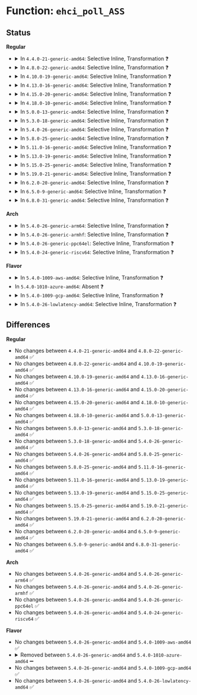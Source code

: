 # Function: <code>ehci_poll_ASS</code>

## Status
<b>Regular</b>
<ul>
<li>
<details>
<summary>In <code>4.4.0-21-generic-amd64</code>: Selective Inline, Transformation ❓</summary>

```c
void ehci_poll_ASS(struct ehci_hcd * ehci)
```

```json
{
  "name": "ehci_poll_ASS",
  "collision_type": "Unique Static",
  "inline_type": "Selective",
  "funcs": [
    {
      "addr": 18446744071585345552,
      "name": "ehci_poll_ASS",
      "external": false,
      "loc": "drivers/usb/host/ehci-timer.c:104",
      "file": "drivers/usb/host/ehci-hcd.c",
      "inline": "not declared, inlined",
      "caller_inline": [
        "drivers/usb/host/ehci-hcd.c:qh_link_async",
        "drivers/usb/host/ehci-hcd.c:end_unlink_async"
      ],
      "caller_func": [
        "drivers/usb/host/ehci-hcd.c:qh_link_async",
        "drivers/usb/host/ehci-hcd.c:end_unlink_async"
      ]
    }
  ],
  "symbols": [
    {
      "addr": 18446744071585345552,
      "name": "ehci_poll_ASS.part.58",
      "section": ".text",
      "bind": "STB_LOCAL",
      "size": 242
    },
    {
      "addr": 18446744071585345808,
      "name": "ehci_poll_ASS",
      "section": ".text",
      "bind": "STB_LOCAL",
      "size": 26
    }
  ]
}
```
</details>
</li>
<li>
<details>
<summary>In <code>4.8.0-22-generic-amd64</code>: Selective Inline, Transformation ❓</summary>

```c
void ehci_poll_ASS(struct ehci_hcd * ehci)
```

```json
{
  "name": "ehci_poll_ASS",
  "collision_type": "Unique Static",
  "inline_type": "Selective",
  "funcs": [
    {
      "addr": 18446744071585743246,
      "name": "ehci_poll_ASS",
      "external": false,
      "loc": "drivers/usb/host/ehci-timer.c:105",
      "file": "drivers/usb/host/ehci-hcd.c",
      "inline": "not declared, inlined",
      "caller_inline": [
        "drivers/usb/host/ehci-hcd.c:end_unlink_async",
        "drivers/usb/host/ehci-hcd.c:qh_link_async"
      ],
      "caller_func": [
        "drivers/usb/host/ehci-hcd.c:end_unlink_async",
        "drivers/usb/host/ehci-hcd.c:qh_link_async"
      ]
    }
  ],
  "symbols": [
    {
      "addr": 18446744071585742112,
      "name": "ehci_poll_ASS.part.58",
      "section": ".text",
      "bind": "STB_LOCAL",
      "size": 254
    },
    {
      "addr": 18446744071585742368,
      "name": "ehci_poll_ASS",
      "section": ".text",
      "bind": "STB_LOCAL",
      "size": 26
    }
  ]
}
```
</details>
</li>
<li>
<details>
<summary>In <code>4.10.0-19-generic-amd64</code>: Selective Inline, Transformation ❓</summary>

```c
void ehci_poll_ASS(struct ehci_hcd * ehci)
```

```json
{
  "name": "ehci_poll_ASS",
  "collision_type": "Unique Static",
  "inline_type": "Selective",
  "funcs": [
    {
      "addr": 18446744071585931886,
      "name": "ehci_poll_ASS",
      "external": false,
      "loc": "drivers/usb/host/ehci-timer.c:104",
      "file": "drivers/usb/host/ehci-hcd.c",
      "inline": "not declared, inlined",
      "caller_inline": [
        "drivers/usb/host/ehci-hcd.c:end_unlink_async",
        "drivers/usb/host/ehci-hcd.c:qh_link_async"
      ],
      "caller_func": [
        "drivers/usb/host/ehci-hcd.c:end_unlink_async",
        "drivers/usb/host/ehci-hcd.c:qh_link_async"
      ]
    }
  ],
  "symbols": [
    {
      "addr": 18446744071585930752,
      "name": "ehci_poll_ASS.part.61",
      "section": ".text",
      "bind": "STB_LOCAL",
      "size": 254
    },
    {
      "addr": 18446744071585931008,
      "name": "ehci_poll_ASS",
      "section": ".text",
      "bind": "STB_LOCAL",
      "size": 26
    }
  ]
}
```
</details>
</li>
<li>
<details>
<summary>In <code>4.13.0-16-generic-amd64</code>: Selective Inline, Transformation ❓</summary>

```c
void ehci_poll_ASS(struct ehci_hcd * ehci)
```

```json
{
  "name": "ehci_poll_ASS",
  "collision_type": "Unique Static",
  "inline_type": "Selective",
  "funcs": [
    {
      "addr": 18446744071586014921,
      "name": "ehci_poll_ASS",
      "external": false,
      "loc": "drivers/usb/host/ehci-timer.c:104",
      "file": "drivers/usb/host/ehci-hcd.c",
      "inline": "not declared, inlined",
      "caller_inline": [
        "drivers/usb/host/ehci-hcd.c:end_unlink_async",
        "drivers/usb/host/ehci-hcd.c:qh_link_async"
      ],
      "caller_func": [
        "drivers/usb/host/ehci-hcd.c:end_unlink_async",
        "drivers/usb/host/ehci-hcd.c:qh_link_async"
      ]
    }
  ],
  "symbols": [
    {
      "addr": 18446744071586013696,
      "name": "ehci_poll_ASS.part.60",
      "section": ".text",
      "bind": "STB_LOCAL",
      "size": 235
    },
    {
      "addr": 18446744071586013936,
      "name": "ehci_poll_ASS",
      "section": ".text",
      "bind": "STB_LOCAL",
      "size": 27
    }
  ]
}
```
</details>
</li>
<li>
<details>
<summary>In <code>4.15.0-20-generic-amd64</code>: Selective Inline, Transformation ❓</summary>

```c
void ehci_poll_ASS(struct ehci_hcd * ehci)
```

```json
{
  "name": "ehci_poll_ASS",
  "collision_type": "Unique Static",
  "inline_type": "Selective",
  "funcs": [
    {
      "addr": 18446744071586459129,
      "name": "ehci_poll_ASS",
      "external": false,
      "loc": "drivers/usb/host/ehci-timer.c:95",
      "file": "drivers/usb/host/ehci-hcd.c",
      "inline": "not declared, inlined",
      "caller_inline": [
        "drivers/usb/host/ehci-hcd.c:end_unlink_async",
        "drivers/usb/host/ehci-hcd.c:qh_link_async"
      ],
      "caller_func": [
        "drivers/usb/host/ehci-hcd.c:end_unlink_async",
        "drivers/usb/host/ehci-hcd.c:qh_link_async"
      ]
    }
  ],
  "symbols": [
    {
      "addr": 18446744071586457904,
      "name": "ehci_poll_ASS.part.60",
      "section": ".text",
      "bind": "STB_LOCAL",
      "size": 235
    },
    {
      "addr": 18446744071586458144,
      "name": "ehci_poll_ASS",
      "section": ".text",
      "bind": "STB_LOCAL",
      "size": 27
    }
  ]
}
```
</details>
</li>
<li>
<details>
<summary>In <code>4.18.0-10-generic-amd64</code>: Selective Inline, Transformation ❓</summary>

```c
void ehci_poll_ASS(struct ehci_hcd * ehci)
```

```json
{
  "name": "ehci_poll_ASS",
  "collision_type": "Unique Static",
  "inline_type": "Selective",
  "funcs": [
    {
      "addr": 18446744071586724077,
      "name": "ehci_poll_ASS",
      "external": false,
      "loc": "drivers/usb/host/ehci-timer.c:95",
      "file": "drivers/usb/host/ehci-hcd.c",
      "inline": "not declared, inlined",
      "caller_inline": [
        "drivers/usb/host/ehci-hcd.c:end_unlink_async",
        "drivers/usb/host/ehci-hcd.c:qh_link_async"
      ],
      "caller_func": [
        "drivers/usb/host/ehci-hcd.c:end_unlink_async",
        "drivers/usb/host/ehci-hcd.c:qh_link_async"
      ]
    }
  ],
  "symbols": [
    {
      "addr": 18446744071586722880,
      "name": "ehci_poll_ASS.part.60",
      "section": ".text",
      "bind": "STB_LOCAL",
      "size": 236
    },
    {
      "addr": 18446744071586723120,
      "name": "ehci_poll_ASS",
      "section": ".text",
      "bind": "STB_LOCAL",
      "size": 26
    }
  ]
}
```
</details>
</li>
<li>
<details>
<summary>In <code>5.0.0-13-generic-amd64</code>: Selective Inline, Transformation ❓</summary>

```c
void ehci_poll_ASS(struct ehci_hcd * ehci)
```

```json
{
  "name": "ehci_poll_ASS",
  "collision_type": "Unique Static",
  "inline_type": "Selective",
  "funcs": [
    {
      "addr": 18446744071586883661,
      "name": "ehci_poll_ASS",
      "external": false,
      "loc": "drivers/usb/host/ehci-timer.c:95",
      "file": "drivers/usb/host/ehci-hcd.c",
      "inline": "not declared, inlined",
      "caller_inline": [
        "drivers/usb/host/ehci-hcd.c:end_unlink_async",
        "drivers/usb/host/ehci-hcd.c:qh_link_async"
      ],
      "caller_func": [
        "drivers/usb/host/ehci-hcd.c:end_unlink_async",
        "drivers/usb/host/ehci-hcd.c:qh_link_async"
      ]
    }
  ],
  "symbols": [
    {
      "addr": 18446744071586882464,
      "name": "ehci_poll_ASS.part.60",
      "section": ".text",
      "bind": "STB_LOCAL",
      "size": 236
    },
    {
      "addr": 18446744071586882704,
      "name": "ehci_poll_ASS",
      "section": ".text",
      "bind": "STB_LOCAL",
      "size": 26
    }
  ]
}
```
</details>
</li>
<li>
<details>
<summary>In <code>5.3.0-18-generic-amd64</code>: Selective Inline, Transformation ❓</summary>

```c
void ehci_poll_ASS(struct ehci_hcd * ehci)
```

```json
{
  "name": "ehci_poll_ASS",
  "collision_type": "Unique Static",
  "inline_type": "Selective",
  "funcs": [
    {
      "addr": 18446744071587142187,
      "name": "ehci_poll_ASS",
      "external": false,
      "loc": "drivers/usb/host/ehci-timer.c:95",
      "file": "drivers/usb/host/ehci-hcd.c",
      "inline": "not declared, inlined",
      "caller_inline": [
        "drivers/usb/host/ehci-hcd.c:end_unlink_async",
        "drivers/usb/host/ehci-hcd.c:qh_link_async"
      ],
      "caller_func": [
        "drivers/usb/host/ehci-hcd.c:end_unlink_async",
        "drivers/usb/host/ehci-hcd.c:qh_link_async"
      ]
    }
  ],
  "symbols": [
    {
      "addr": 18446744071587140912,
      "name": "ehci_poll_ASS.part.0",
      "section": ".text",
      "bind": "STB_LOCAL",
      "size": 243
    },
    {
      "addr": 18446744071587141168,
      "name": "ehci_poll_ASS",
      "section": ".text",
      "bind": "STB_LOCAL",
      "size": 26
    }
  ]
}
```
</details>
</li>
<li>
<details>
<summary>In <code>5.4.0-26-generic-amd64</code>: Selective Inline, Transformation ❓</summary>

```c
void ehci_poll_ASS(struct ehci_hcd * ehci)
```

```json
{
  "name": "ehci_poll_ASS",
  "collision_type": "Unique Static",
  "inline_type": "Selective",
  "funcs": [
    {
      "addr": 18446744071587342408,
      "name": "ehci_poll_ASS",
      "external": false,
      "loc": "drivers/usb/host/ehci-timer.c:95",
      "file": "drivers/usb/host/ehci-hcd.c",
      "inline": "not declared, inlined",
      "caller_inline": [
        "drivers/usb/host/ehci-hcd.c:end_unlink_async",
        "drivers/usb/host/ehci-hcd.c:qh_link_async"
      ],
      "caller_func": [
        "drivers/usb/host/ehci-hcd.c:end_unlink_async",
        "drivers/usb/host/ehci-hcd.c:qh_link_async"
      ]
    }
  ],
  "symbols": [
    {
      "addr": 18446744071587341296,
      "name": "ehci_poll_ASS.part.0",
      "section": ".text",
      "bind": "STB_LOCAL",
      "size": 243
    },
    {
      "addr": 18446744071587341552,
      "name": "ehci_poll_ASS",
      "section": ".text",
      "bind": "STB_LOCAL",
      "size": 26
    }
  ]
}
```
</details>
</li>
<li>
<details>
<summary>In <code>5.8.0-25-generic-amd64</code>: Selective Inline, Transformation ❓</summary>

```c
void ehci_poll_ASS(struct ehci_hcd * ehci)
```

```json
{
  "name": "ehci_poll_ASS",
  "collision_type": "Unique Static",
  "inline_type": "Selective",
  "funcs": [
    {
      "addr": 18446744071588227068,
      "name": "ehci_poll_ASS",
      "external": false,
      "loc": "drivers/usb/host/ehci-timer.c:95",
      "file": "drivers/usb/host/ehci-hcd.c",
      "inline": "not declared, inlined",
      "caller_inline": [
        "drivers/usb/host/ehci-hcd.c:end_unlink_async",
        "drivers/usb/host/ehci-hcd.c:qh_link_async"
      ],
      "caller_func": [
        "drivers/usb/host/ehci-hcd.c:end_unlink_async",
        "drivers/usb/host/ehci-hcd.c:qh_link_async"
      ]
    }
  ],
  "symbols": [
    {
      "addr": 18446744071588221536,
      "name": "ehci_poll_ASS.part.0",
      "section": ".text",
      "bind": "STB_LOCAL",
      "size": 304
    },
    {
      "addr": 18446744071588221840,
      "name": "ehci_poll_ASS",
      "section": ".text",
      "bind": "STB_LOCAL",
      "size": 26
    }
  ]
}
```
</details>
</li>
<li>
<details>
<summary>In <code>5.11.0-16-generic-amd64</code>: Selective Inline, Transformation ❓</summary>

```c
void ehci_poll_ASS(struct ehci_hcd * ehci)
```

```json
{
  "name": "ehci_poll_ASS",
  "collision_type": "Unique Static",
  "inline_type": "Selective",
  "funcs": [
    {
      "addr": 18446744071588263708,
      "name": "ehci_poll_ASS",
      "external": false,
      "loc": "drivers/usb/host/ehci-timer.c:95",
      "file": "drivers/usb/host/ehci-hcd.c",
      "inline": "not declared, inlined",
      "caller_inline": [
        "drivers/usb/host/ehci-hcd.c:end_unlink_async",
        "drivers/usb/host/ehci-hcd.c:qh_link_async"
      ],
      "caller_func": [
        "drivers/usb/host/ehci-hcd.c:end_unlink_async",
        "drivers/usb/host/ehci-hcd.c:qh_link_async"
      ]
    }
  ],
  "symbols": [
    {
      "addr": 18446744071588253632,
      "name": "ehci_poll_ASS.part.0",
      "section": ".text",
      "bind": "STB_LOCAL",
      "size": 304
    },
    {
      "addr": 18446744071588253936,
      "name": "ehci_poll_ASS",
      "section": ".text",
      "bind": "STB_LOCAL",
      "size": 26
    }
  ]
}
```
</details>
</li>
<li>
<details>
<summary>In <code>5.13.0-19-generic-amd64</code>: Selective Inline, Transformation ❓</summary>

```c
void ehci_poll_ASS(struct ehci_hcd * ehci)
```

```json
{
  "name": "ehci_poll_ASS",
  "collision_type": "Unique Static",
  "inline_type": "Selective",
  "funcs": [
    {
      "addr": 18446744071588144348,
      "name": "ehci_poll_ASS",
      "external": false,
      "loc": "drivers/usb/host/ehci-timer.c:95",
      "file": "drivers/usb/host/ehci-hcd.c",
      "inline": "not declared, inlined",
      "caller_inline": [
        "drivers/usb/host/ehci-hcd.c:end_unlink_async",
        "drivers/usb/host/ehci-hcd.c:qh_link_async"
      ],
      "caller_func": [
        "drivers/usb/host/ehci-hcd.c:end_unlink_async",
        "drivers/usb/host/ehci-hcd.c:qh_link_async"
      ]
    }
  ],
  "symbols": [
    {
      "addr": 18446744071588139872,
      "name": "ehci_poll_ASS.part.0",
      "section": ".text",
      "bind": "STB_LOCAL",
      "size": 304
    },
    {
      "addr": 18446744071588140176,
      "name": "ehci_poll_ASS",
      "section": ".text",
      "bind": "STB_LOCAL",
      "size": 26
    }
  ]
}
```
</details>
</li>
<li>
<details>
<summary>In <code>5.15.0-25-generic-amd64</code>: Selective Inline, Transformation ❓</summary>

```c
void ehci_poll_ASS(struct ehci_hcd * ehci)
```

```json
{
  "name": "ehci_poll_ASS",
  "collision_type": "Unique Static",
  "inline_type": "Selective",
  "funcs": [
    {
      "addr": 18446744071588782220,
      "name": "ehci_poll_ASS",
      "external": false,
      "loc": "drivers/usb/host/ehci-timer.c:95",
      "file": "drivers/usb/host/ehci-hcd.c",
      "inline": "not declared, inlined",
      "caller_inline": [
        "drivers/usb/host/ehci-hcd.c:end_unlink_async",
        "drivers/usb/host/ehci-hcd.c:qh_link_async"
      ],
      "caller_func": [
        "drivers/usb/host/ehci-hcd.c:end_unlink_async",
        "drivers/usb/host/ehci-hcd.c:qh_link_async"
      ]
    }
  ],
  "symbols": [
    {
      "addr": 18446744071588777696,
      "name": "ehci_poll_ASS.part.0",
      "section": ".text",
      "bind": "STB_LOCAL",
      "size": 301
    },
    {
      "addr": 18446744071588778000,
      "name": "ehci_poll_ASS",
      "section": ".text",
      "bind": "STB_LOCAL",
      "size": 26
    }
  ]
}
```
</details>
</li>
<li>
<details>
<summary>In <code>5.19.0-21-generic-amd64</code>: Selective Inline, Transformation ❓</summary>

```c
void ehci_poll_ASS(struct ehci_hcd * ehci)
```

```json
{
  "name": "ehci_poll_ASS",
  "collision_type": "Unique Static",
  "inline_type": "Selective",
  "funcs": [
    {
      "addr": 18446744071590213582,
      "name": "ehci_poll_ASS",
      "external": false,
      "loc": "drivers/usb/host/ehci-timer.c:95",
      "file": "drivers/usb/host/ehci-hcd.c",
      "inline": "not declared, inlined",
      "caller_inline": [
        "drivers/usb/host/ehci-hcd.c:end_unlink_async",
        "drivers/usb/host/ehci-hcd.c:qh_link_async"
      ],
      "caller_func": [
        "drivers/usb/host/ehci-hcd.c:end_unlink_async",
        "drivers/usb/host/ehci-hcd.c:qh_link_async"
      ]
    }
  ],
  "symbols": [
    {
      "addr": 18446744071590209520,
      "name": "ehci_poll_ASS.part.0",
      "section": ".text",
      "bind": "STB_LOCAL",
      "size": 342
    },
    {
      "addr": 18446744071590209872,
      "name": "ehci_poll_ASS",
      "section": ".text",
      "bind": "STB_LOCAL",
      "size": 38
    }
  ]
}
```
</details>
</li>
<li>
<details>
<summary>In <code>6.2.0-20-generic-amd64</code>: Selective Inline, Transformation ❓</summary>

```c
void ehci_poll_ASS(struct ehci_hcd * ehci)
```

```json
{
  "name": "ehci_poll_ASS",
  "collision_type": "Unique Static",
  "inline_type": "Selective",
  "funcs": [
    {
      "addr": 18446744071591830910,
      "name": "ehci_poll_ASS",
      "external": false,
      "loc": "drivers/usb/host/ehci-timer.c:95",
      "file": "drivers/usb/host/ehci-hcd.c",
      "inline": "not declared, inlined",
      "caller_inline": [
        "drivers/usb/host/ehci-hcd.c:end_unlink_async",
        "drivers/usb/host/ehci-hcd.c:qh_link_async"
      ],
      "caller_func": [
        "drivers/usb/host/ehci-hcd.c:end_unlink_async",
        "drivers/usb/host/ehci-hcd.c:qh_link_async"
      ]
    }
  ],
  "symbols": [
    {
      "addr": 18446744071591821376,
      "name": "ehci_poll_ASS.part.0",
      "section": ".text",
      "bind": "STB_LOCAL",
      "size": 342
    },
    {
      "addr": 18446744071591821744,
      "name": "ehci_poll_ASS",
      "section": ".text",
      "bind": "STB_LOCAL",
      "size": 38
    }
  ]
}
```
</details>
</li>
<li>
<details>
<summary>In <code>6.5.0-9-generic-amd64</code>: Selective Inline, Transformation ❓</summary>

```c
void ehci_poll_ASS(struct ehci_hcd * ehci)
```

```json
{
  "name": "ehci_poll_ASS",
  "collision_type": "Unique Static",
  "inline_type": "Selective",
  "funcs": [
    {
      "addr": 18446744071592253806,
      "name": "ehci_poll_ASS",
      "external": false,
      "loc": "drivers/usb/host/ehci-timer.c:95",
      "file": "drivers/usb/host/ehci-hcd.c",
      "inline": "not declared, inlined",
      "caller_inline": [
        "drivers/usb/host/ehci-hcd.c:end_unlink_async",
        "drivers/usb/host/ehci-hcd.c:qh_link_async"
      ],
      "caller_func": [
        "drivers/usb/host/ehci-hcd.c:end_unlink_async",
        "drivers/usb/host/ehci-hcd.c:qh_link_async"
      ]
    }
  ],
  "symbols": [
    {
      "addr": 18446744071592244224,
      "name": "ehci_poll_ASS.part.0",
      "section": ".text",
      "bind": "STB_LOCAL",
      "size": 342
    },
    {
      "addr": 18446744071592244592,
      "name": "ehci_poll_ASS",
      "section": ".text",
      "bind": "STB_LOCAL",
      "size": 38
    }
  ]
}
```
</details>
</li>
<li>
<details>
<summary>In <code>6.8.0-31-generic-amd64</code>: Selective Inline, Transformation ❓</summary>

```c
void ehci_poll_ASS(struct ehci_hcd * ehci)
```

```json
{
  "name": "ehci_poll_ASS",
  "collision_type": "Unique Static",
  "inline_type": "Selective",
  "funcs": [
    {
      "addr": 18446744071592994894,
      "name": "ehci_poll_ASS",
      "external": false,
      "loc": "drivers/usb/host/ehci-timer.c:95",
      "file": "drivers/usb/host/ehci-hcd.c",
      "inline": "not declared, inlined",
      "caller_inline": [
        "drivers/usb/host/ehci-hcd.c:end_unlink_async",
        "drivers/usb/host/ehci-hcd.c:qh_link_async"
      ],
      "caller_func": [
        "drivers/usb/host/ehci-hcd.c:end_unlink_async",
        "drivers/usb/host/ehci-hcd.c:qh_link_async"
      ]
    }
  ],
  "symbols": [
    {
      "addr": 18446744071592985248,
      "name": "ehci_poll_ASS.part.0",
      "section": ".text",
      "bind": "STB_LOCAL",
      "size": 340
    },
    {
      "addr": 18446744071592985616,
      "name": "ehci_poll_ASS",
      "section": ".text",
      "bind": "STB_LOCAL",
      "size": 38
    }
  ]
}
```
</details>
</li>
</ul>
<b>Arch</b>
<ul>
<li>
<details>
<summary>In <code>5.4.0-26-generic-arm64</code>: Selective Inline, Transformation ❓</summary>

```c
void ehci_poll_ASS(struct ehci_hcd * ehci)
```

```json
{
  "name": "ehci_poll_ASS",
  "collision_type": "Unique Static",
  "inline_type": "Selective",
  "funcs": [
    {
      "addr": 18446603336500472108,
      "name": "ehci_poll_ASS",
      "external": false,
      "loc": "drivers/usb/host/ehci-timer.c:95",
      "file": "drivers/usb/host/ehci-hcd.c",
      "inline": "not declared, inlined",
      "caller_inline": [
        "drivers/usb/host/ehci-hcd.c:end_unlink_async",
        "drivers/usb/host/ehci-hcd.c:qh_link_async"
      ],
      "caller_func": [
        "drivers/usb/host/ehci-hcd.c:end_unlink_async",
        "drivers/usb/host/ehci-hcd.c:qh_link_async"
      ]
    }
  ],
  "symbols": [
    {
      "addr": 18446603336500469032,
      "name": "ehci_poll_ASS.part.0",
      "section": ".text",
      "bind": "STB_LOCAL",
      "size": 256
    },
    {
      "addr": 18446603336500469288,
      "name": "ehci_poll_ASS",
      "section": ".text",
      "bind": "STB_LOCAL",
      "size": 68
    }
  ]
}
```
</details>
</li>
<li>
<details>
<summary>In <code>5.4.0-26-generic-armhf</code>: Selective Inline, Transformation ❓</summary>

```c
void ehci_poll_ASS(struct ehci_hcd * ehci)
```

```json
{
  "name": "ehci_poll_ASS",
  "collision_type": "Unique Static",
  "inline_type": "Selective",
  "funcs": [
    {
      "addr": 3232918572,
      "name": "ehci_poll_ASS",
      "external": false,
      "loc": "drivers/usb/host/ehci-timer.c:95",
      "file": "drivers/usb/host/ehci-hcd.c",
      "inline": "not declared, inlined",
      "caller_inline": [
        "drivers/usb/host/ehci-hcd.c:end_unlink_async",
        "drivers/usb/host/ehci-hcd.c:qh_link_async"
      ],
      "caller_func": [
        "drivers/usb/host/ehci-hcd.c:end_unlink_async",
        "drivers/usb/host/ehci-hcd.c:qh_link_async"
      ]
    }
  ],
  "symbols": [
    {
      "addr": 3232916920,
      "name": "ehci_poll_ASS.part.0",
      "section": ".text",
      "bind": "STB_LOCAL",
      "size": 240
    },
    {
      "addr": 3232917160,
      "name": "ehci_poll_ASS",
      "section": ".text",
      "bind": "STB_LOCAL",
      "size": 40
    }
  ]
}
```
</details>
</li>
<li>
<details>
<summary>In <code>5.4.0-26-generic-ppc64el</code>: Selective Inline, Transformation ❓</summary>

```c
void ehci_poll_ASS(struct ehci_hcd * ehci)
```

```json
{
  "name": "ehci_poll_ASS",
  "collision_type": "Unique Static",
  "inline_type": "Selective",
  "funcs": [
    {
      "addr": 13835058055293833920,
      "name": "ehci_poll_ASS",
      "external": false,
      "loc": "drivers/usb/host/ehci-timer.c:95",
      "file": "drivers/usb/host/ehci-hcd.c",
      "inline": "not declared, inlined",
      "caller_inline": [
        "drivers/usb/host/ehci-hcd.c:end_unlink_async",
        "drivers/usb/host/ehci-hcd.c:qh_link_async"
      ],
      "caller_func": [
        "drivers/usb/host/ehci-hcd.c:end_unlink_async",
        "drivers/usb/host/ehci-hcd.c:qh_link_async"
      ]
    }
  ],
  "symbols": [
    {
      "addr": 13835058055293827536,
      "name": "ehci_poll_ASS.part.0",
      "section": ".text",
      "bind": "STB_LOCAL",
      "size": 432
    },
    {
      "addr": 13835058055293827968,
      "name": "ehci_poll_ASS",
      "section": ".text",
      "bind": "STB_LOCAL",
      "size": 32
    }
  ]
}
```
</details>
</li>
<li>
<details>
<summary>In <code>5.4.0-24-generic-riscv64</code>: Selective Inline, Transformation ❓</summary>

```c
void ehci_poll_ASS(struct ehci_hcd * ehci)
```

```json
{
  "name": "ehci_poll_ASS",
  "collision_type": "Unique Static",
  "inline_type": "Selective",
  "funcs": [
    {
      "addr": 18446743936277367780,
      "name": "ehci_poll_ASS",
      "external": false,
      "loc": "drivers/usb/host/ehci-timer.c:95",
      "file": "drivers/usb/host/ehci-hcd.c",
      "inline": "not declared, inlined",
      "caller_inline": [
        "drivers/usb/host/ehci-hcd.c:end_unlink_async",
        "drivers/usb/host/ehci-hcd.c:qh_link_async"
      ],
      "caller_func": [
        "drivers/usb/host/ehci-hcd.c:end_unlink_async",
        "drivers/usb/host/ehci-hcd.c:qh_link_async"
      ]
    }
  ],
  "symbols": [
    {
      "addr": 18446743936277364798,
      "name": "ehci_poll_ASS.part.0",
      "section": ".text",
      "bind": "STB_LOCAL",
      "size": 218
    },
    {
      "addr": 18446743936277365016,
      "name": "ehci_poll_ASS",
      "section": ".text",
      "bind": "STB_LOCAL",
      "size": 52
    }
  ]
}
```
</details>
</li>
</ul>
<b>Flavor</b>
<ul>
<li>
<details>
<summary>In <code>5.4.0-1009-aws-amd64</code>: Selective Inline, Transformation ❓</summary>

```c
void ehci_poll_ASS(struct ehci_hcd * ehci)
```

```json
{
  "name": "ehci_poll_ASS",
  "collision_type": "Unique Static",
  "inline_type": "Selective",
  "funcs": [
    {
      "addr": 18446744071587048488,
      "name": "ehci_poll_ASS",
      "external": false,
      "loc": "drivers/usb/host/ehci-timer.c:95",
      "file": "drivers/usb/host/ehci-hcd.c",
      "inline": "not declared, inlined",
      "caller_inline": [
        "drivers/usb/host/ehci-hcd.c:end_unlink_async",
        "drivers/usb/host/ehci-hcd.c:qh_link_async"
      ],
      "caller_func": [
        "drivers/usb/host/ehci-hcd.c:end_unlink_async",
        "drivers/usb/host/ehci-hcd.c:qh_link_async"
      ]
    }
  ],
  "symbols": [
    {
      "addr": 18446744071587047376,
      "name": "ehci_poll_ASS.part.0",
      "section": ".text",
      "bind": "STB_LOCAL",
      "size": 243
    },
    {
      "addr": 18446744071587047632,
      "name": "ehci_poll_ASS",
      "section": ".text",
      "bind": "STB_LOCAL",
      "size": 26
    }
  ]
}
```
</details>
</li>
<li>
In <code>5.4.0-1010-azure-amd64</code>: Absent ❓
</li>
<li>
<details>
<summary>In <code>5.4.0-1009-gcp-amd64</code>: Selective Inline, Transformation ❓</summary>

```c
void ehci_poll_ASS(struct ehci_hcd * ehci)
```

```json
{
  "name": "ehci_poll_ASS",
  "collision_type": "Unique Static",
  "inline_type": "Selective",
  "funcs": [
    {
      "addr": 18446744071587296968,
      "name": "ehci_poll_ASS",
      "external": false,
      "loc": "drivers/usb/host/ehci-timer.c:95",
      "file": "drivers/usb/host/ehci-hcd.c",
      "inline": "not declared, inlined",
      "caller_inline": [
        "drivers/usb/host/ehci-hcd.c:end_unlink_async",
        "drivers/usb/host/ehci-hcd.c:qh_link_async"
      ],
      "caller_func": [
        "drivers/usb/host/ehci-hcd.c:end_unlink_async",
        "drivers/usb/host/ehci-hcd.c:qh_link_async"
      ]
    }
  ],
  "symbols": [
    {
      "addr": 18446744071587295856,
      "name": "ehci_poll_ASS.part.0",
      "section": ".text",
      "bind": "STB_LOCAL",
      "size": 243
    },
    {
      "addr": 18446744071587296112,
      "name": "ehci_poll_ASS",
      "section": ".text",
      "bind": "STB_LOCAL",
      "size": 26
    }
  ]
}
```
</details>
</li>
<li>
<details>
<summary>In <code>5.4.0-26-lowlatency-amd64</code>: Selective Inline, Transformation ❓</summary>

```c
void ehci_poll_ASS(struct ehci_hcd * ehci)
```

```json
{
  "name": "ehci_poll_ASS",
  "collision_type": "Unique Static",
  "inline_type": "Selective",
  "funcs": [
    {
      "addr": 18446744071587406232,
      "name": "ehci_poll_ASS",
      "external": false,
      "loc": "drivers/usb/host/ehci-timer.c:95",
      "file": "drivers/usb/host/ehci-hcd.c",
      "inline": "not declared, inlined",
      "caller_inline": [
        "drivers/usb/host/ehci-hcd.c:end_unlink_async",
        "drivers/usb/host/ehci-hcd.c:qh_link_async"
      ],
      "caller_func": [
        "drivers/usb/host/ehci-hcd.c:end_unlink_async",
        "drivers/usb/host/ehci-hcd.c:qh_link_async"
      ]
    }
  ],
  "symbols": [
    {
      "addr": 18446744071587405120,
      "name": "ehci_poll_ASS.part.0",
      "section": ".text",
      "bind": "STB_LOCAL",
      "size": 243
    },
    {
      "addr": 18446744071587405376,
      "name": "ehci_poll_ASS",
      "section": ".text",
      "bind": "STB_LOCAL",
      "size": 26
    }
  ]
}
```
</details>
</li>
</ul>

## Differences
<b>Regular</b>
<ul>
<li>
No changes between <code>4.4.0-21-generic-amd64</code> and <code>4.8.0-22-generic-amd64</code> ✅
</li>
<li>
No changes between <code>4.8.0-22-generic-amd64</code> and <code>4.10.0-19-generic-amd64</code> ✅
</li>
<li>
No changes between <code>4.10.0-19-generic-amd64</code> and <code>4.13.0-16-generic-amd64</code> ✅
</li>
<li>
No changes between <code>4.13.0-16-generic-amd64</code> and <code>4.15.0-20-generic-amd64</code> ✅
</li>
<li>
No changes between <code>4.15.0-20-generic-amd64</code> and <code>4.18.0-10-generic-amd64</code> ✅
</li>
<li>
No changes between <code>4.18.0-10-generic-amd64</code> and <code>5.0.0-13-generic-amd64</code> ✅
</li>
<li>
No changes between <code>5.0.0-13-generic-amd64</code> and <code>5.3.0-18-generic-amd64</code> ✅
</li>
<li>
No changes between <code>5.3.0-18-generic-amd64</code> and <code>5.4.0-26-generic-amd64</code> ✅
</li>
<li>
No changes between <code>5.4.0-26-generic-amd64</code> and <code>5.8.0-25-generic-amd64</code> ✅
</li>
<li>
No changes between <code>5.8.0-25-generic-amd64</code> and <code>5.11.0-16-generic-amd64</code> ✅
</li>
<li>
No changes between <code>5.11.0-16-generic-amd64</code> and <code>5.13.0-19-generic-amd64</code> ✅
</li>
<li>
No changes between <code>5.13.0-19-generic-amd64</code> and <code>5.15.0-25-generic-amd64</code> ✅
</li>
<li>
No changes between <code>5.15.0-25-generic-amd64</code> and <code>5.19.0-21-generic-amd64</code> ✅
</li>
<li>
No changes between <code>5.19.0-21-generic-amd64</code> and <code>6.2.0-20-generic-amd64</code> ✅
</li>
<li>
No changes between <code>6.2.0-20-generic-amd64</code> and <code>6.5.0-9-generic-amd64</code> ✅
</li>
<li>
No changes between <code>6.5.0-9-generic-amd64</code> and <code>6.8.0-31-generic-amd64</code> ✅
</li>
</ul>
<b>Arch</b>
<ul>
<li>
No changes between <code>5.4.0-26-generic-amd64</code> and <code>5.4.0-26-generic-arm64</code> ✅
</li>
<li>
No changes between <code>5.4.0-26-generic-amd64</code> and <code>5.4.0-26-generic-armhf</code> ✅
</li>
<li>
No changes between <code>5.4.0-26-generic-amd64</code> and <code>5.4.0-26-generic-ppc64el</code> ✅
</li>
<li>
No changes between <code>5.4.0-26-generic-amd64</code> and <code>5.4.0-24-generic-riscv64</code> ✅
</li>
</ul>
<b>Flavor</b>
<ul>
<li>
No changes between <code>5.4.0-26-generic-amd64</code> and <code>5.4.0-1009-aws-amd64</code> ✅
</li>
<li>
<details>
<summary>Removed between <code>5.4.0-26-generic-amd64</code> and <code>5.4.0-1010-azure-amd64</code> ➖</summary>

```c
void ehci_poll_ASS(struct ehci_hcd * ehci)
```
</details>
</li>
<li>
No changes between <code>5.4.0-26-generic-amd64</code> and <code>5.4.0-1009-gcp-amd64</code> ✅
</li>
<li>
No changes between <code>5.4.0-26-generic-amd64</code> and <code>5.4.0-26-lowlatency-amd64</code> ✅
</li>
</ul>

